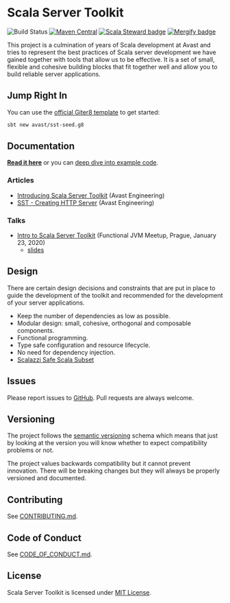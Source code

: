# Scala Server Toolkit

![Build Status](https://github.com/avast/scala-server-toolkit/workflows/Build/badge.svg)
[![Maven Central](https://img.shields.io/maven-central/v/com.avast/sst-bundle-zio-http4s-blaze_2.13)](https://repo1.maven.org/maven2/com/avast/sst-bundle-zio-http4s-blaze_2.13/)
[![Scala Steward badge](https://img.shields.io/badge/Scala_Steward-helping-brightgreen.svg?style=flat&logo=data:image/png;base64,iVBORw0KGgoAAAANSUhEUgAAAA4AAAAQCAMAAAARSr4IAAAAVFBMVEUAAACHjojlOy5NWlrKzcYRKjGFjIbp293YycuLa3pYY2LSqql4f3pCUFTgSjNodYRmcXUsPD/NTTbjRS+2jomhgnzNc223cGvZS0HaSD0XLjbaSjElhIr+AAAAAXRSTlMAQObYZgAAAHlJREFUCNdNyosOwyAIhWHAQS1Vt7a77/3fcxxdmv0xwmckutAR1nkm4ggbyEcg/wWmlGLDAA3oL50xi6fk5ffZ3E2E3QfZDCcCN2YtbEWZt+Drc6u6rlqv7Uk0LdKqqr5rk2UCRXOk0vmQKGfc94nOJyQjouF9H/wCc9gECEYfONoAAAAASUVORK5CYII=)](https://scala-steward.org)
[![Mergify badge](https://img.shields.io/endpoint.svg?url=https://gh.mergify.io/badges/avast/scala-server-toolkit)](https://mergify.io)

This project is a culmination of years of Scala development at Avast and tries to represent the best practices of Scala server development 
we have gained together with tools that allow us to be effective. It is a set of small, flexible and cohesive building blocks that fit 
together well and allow you to build reliable server applications.

## Jump Right In

You can use the [official Giter8 template](https://github.com/avast/sst-seed.g8) to get started:

```bash
sbt new avast/sst-seed.g8
```

## Documentation

**[Read it here](https://avast.github.io/scala-server-toolkit)** or you can [deep dive into example code](example/src/main/scala/com/avast/sst/example/Main.scala).

### Articles

* [Introducing Scala Server Toolkit](https://engineering.avast.io/introducing-scala-server-toolkit) (Avast Engineering)
* [SST - Creating HTTP Server](https://engineering.avast.io/scala-server-toolkit-creating-http-server) (Avast Engineering)

### Talks
* [Intro to Scala Server Toolkit](https://www.youtube.com/watch?v=T4xKu2bFUv0) (Functional JVM Meetup, Prague, January 23, 2020)
  * [slides](https://speakerdeck.com/jakubjanecek/intro-to-scala-server-toolkit)

## Design

There are certain design decisions and constraints that are put in place to guide the development of the toolkit and recommended for 
the development of your server applications.

* Keep the number of dependencies as low as possible.
* Modular design: small, cohesive, orthogonal and composable components.
* Functional programming.
* Type safe configuration and resource lifecycle.
* No need for dependency injection.
* [Scalazzi Safe Scala Subset](https://slides.yowconference.com/yowwest2014/Morris-ParametricityTypesDocumentationCodeReadability.pdf)

## Issues

Please report issues to [GitHub](https://github.com/avast/scala-server-toolkit/issues). Pull requests are always welcome.

## Versioning

The project follows the [semantic versioning](https://semver.org) schema which means that just by looking at the version you will know 
whether to expect compatibility problems or not.

The project values backwards compatibility but it cannot prevent innovation. There will be breaking changes but they will always be properly
versioned and documented.

## Contributing

See [CONTRIBUTING.md](CONTRIBUTING.md).

## Code of Conduct

See [CODE_OF_CONDUCT.md](CODE_OF_CONDUCT.md).

## License

Scala Server Toolkit is licensed under [MIT License](LICENSE).
